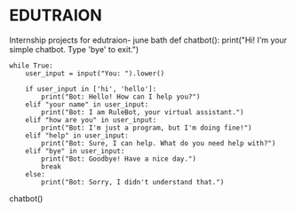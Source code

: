 # EDUTRAION
Internship projects for edutraion- june bath
def chatbot():
    print("Hi! I'm your simple chatbot. Type 'bye' to exit.")

    while True:
        user_input = input("You: ").lower()

        if user_input in ['hi', 'hello']:
            print("Bot: Hello! How can I help you?")
        elif "your name" in user_input:
            print("Bot: I am RuleBot, your virtual assistant.")
        elif "how are you" in user_input:
            print("Bot: I'm just a program, but I'm doing fine!")
        elif "help" in user_input:
            print("Bot: Sure, I can help. What do you need help with?")
        elif "bye" in user_input:
            print("Bot: Goodbye! Have a nice day.")
            break
        else:
            print("Bot: Sorry, I didn't understand that.")

chatbot()
